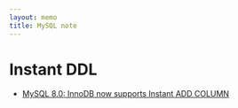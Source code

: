```yaml
---
layout: memo
title: MySQL note
---
```


# Instant DDL
- [MySQL 8.0: InnoDB now supports Instant ADD COLUMN](https://dev.mysql.com/blog-archive/mysql-8-0-innodb-now-supports-instant-add-column/)
